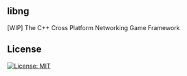 ## libng
[WIP] The C++ Cross Platform Networking Game Framework

## License
[![License: MIT](https://img.shields.io/badge/License-MIT-yellow.svg)](https://opensource.org/licenses/MIT)
